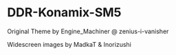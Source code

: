 # DDR-Konamix-SM5

Original Theme by Engine_Machiner @ zenius-i-vanisher

Widescreen images by MadkaT & Inorizushi
